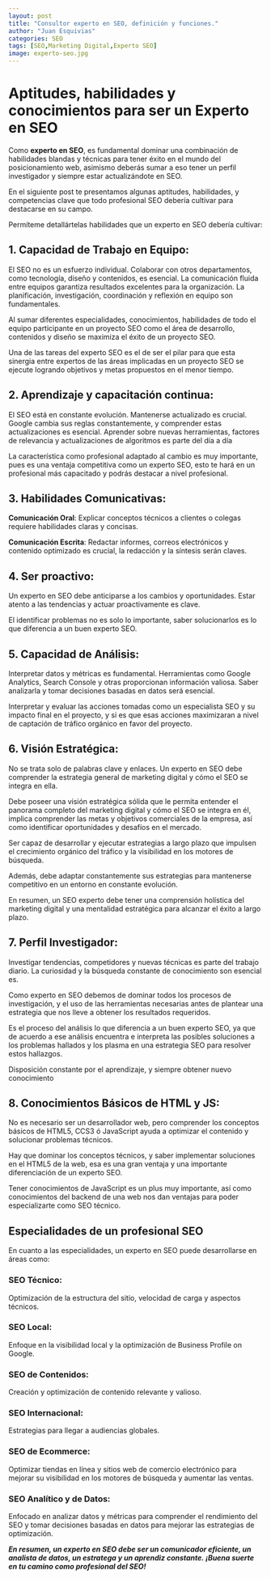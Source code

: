 ```yaml
---
layout: post
title: "Consultor experto en SEO, definición y funciones."
author: "Juan Esquivias"
categories: SEO
tags: [SEO,Marketing Digital,Experto SEO]
image: experto-seo.jpg
---
```

# Aptitudes, habilidades y conocimientos para ser un Experto en SEO

Como **experto en SEO**, es fundamental dominar una combinación de
habilidades blandas y técnicas para tener éxito en el mundo del
posicionamiento web, asimismo deberás sumar a eso tener un perfil
investigador y siempre estar actualizándote en SEO.

En el siguiente post te presentamos algunas aptitudes, habilidades, y
competencias clave que todo profesional SEO debería cultivar para
destacarse en su campo.

Permíteme detallártelas habilidades que un experto en SEO debería
cultivar:

## 1.  **Capacidad de Trabajo en Equipo**:
El SEO no es un esfuerzo individual. Colaborar con otros
departamentos, como tecnología, diseño y contenidos, es
esencial. La comunicación fluida entre equipos garantiza
resultados excelentes para la organización. La planificación,
investigación, coordinación y reflexión en equipo son
fundamentales.

Al sumar diferentes especialidades, conocimientos, habilidades
        de todo el equipo participante en un proyecto SEO como el área
        de desarrollo, contenidos y diseño se maximiza el éxito de un
        proyecto SEO.

Una de las tareas del experto SEO es el de ser el pilar para que
        esta sinergia entre expertos de las áreas implicadas en un
        proyecto SEO se ejecute logrando objetivos y metas propuestos en
        el menor tiempo.

## 2.  **Aprendizaje y capacitación continua**:

El SEO está en constante evolución. Mantenerse actualizado es
        crucial. Google cambia sus reglas constantemente, y comprender
        estas actualizaciones es esencial. Aprender sobre nuevas
        herramientas, factores de relevancia y actualizaciones de
        algoritmos es parte del día a día

La característica como profesional adaptado al cambio es muy
        importante, pues es una ventaja competitiva como un experto SEO,
        esto te hará en un profesional más capacitado y podrás destacar
        a nivel profesional.

## 3.  **Habilidades Comunicativas**:

**Comunicación Oral**: Explicar conceptos técnicos a clientes o
        colegas requiere habilidades claras y concisas.

**Comunicación Escrita**: Redactar informes, correos
        electrónicos y contenido optimizado es crucial, la redacción y
        la síntesis serán claves.

## 4.  **Ser proactivo**:

Un experto en SEO debe anticiparse a los cambios y
        oportunidades. Estar atento a las tendencias y actuar
        proactivamente es clave.

El identificar problemas no es solo lo importante, saber
        solucionarlos es lo que diferencia a un buen experto SEO.

## 5.  **Capacidad de Análisis**:

Interpretar datos y métricas es fundamental. Herramientas como
        Google Analytics, Search Console y otras proporcionan
        información valiosa. Saber analizarla y tomar decisiones basadas
        en datos será esencial.

Interpretar y evaluar las acciones tomadas como un especialista
        SEO y su impacto final en el proyecto, y si es que esas acciones
        maximizaran a nivel de captación de tráfico orgánico en favor
        del proyecto.

## 6.  **Visión Estratégica**:

No se trata solo de palabras clave y enlaces. Un experto en SEO
        debe comprender la estrategia general de marketing digital y
        cómo el SEO se integra en ella.

Debe poseer una visión estratégica sólida que le permita
        entender el panorama completo del marketing digital y cómo el
        SEO se integra en él, implica comprender las metas y objetivos
        comerciales de la empresa, así como identificar oportunidades y
        desafíos en el mercado.

Ser capaz de desarrollar y ejecutar estrategias a largo plazo
        que impulsen el crecimiento orgánico del tráfico y la
        visibilidad en los motores de búsqueda.

Además, debe adaptar constantemente sus estrategias para
        mantenerse competitivo en un entorno en constante evolución.

En resumen, un SEO experto debe tener una comprensión holística
        del marketing digital y una mentalidad estratégica para alcanzar
        el éxito a largo plazo.

## 7.  **Perfil Investigador**:

Investigar tendencias, competidores y nuevas técnicas es parte
        del trabajo diario. La curiosidad y la búsqueda constante de
        conocimiento son esencial es.

Como experto en SEO debemos de dominar todos los procesos de
        investigación, y el uso de las herramientas necesarias antes de
        plantear una estrategia que nos lleve a obtener los resultados
        requeridos.

Es el proceso del análisis lo que diferencia a un buen experto
        SEO, ya que de acuerdo a ese análisis encuentra e interpreta las
        posibles soluciones a los problemas hallados y los plasma en una
        estrategia SEO para resolver estos hallazgos.

Disposición constante por el aprendizaje, y siempre obtener
        nuevo conocimiento

## 8.  **Conocimientos Básicos de HTML y JS**:

No es necesario ser un desarrollador web, pero comprender los
        conceptos básicos de HTML5, CCS3 ó JavaScript ayuda a optimizar el contenido y
        solucionar problemas técnicos.

Hay que dominar los conceptos técnicos, y saber implementar
        soluciones en el HTML5 de la web, esa es una gran ventaja y una
        importante diferenciación de un experto SEO.

Tener conocimientos de JavaScript es un plus muy importante, así
        como conocimientos del backend de una web nos dan ventajas para
        poder especializarte como SEO técnico.

## Especialidades de un profesional SEO
En cuanto a las especialidades, un experto en SEO puede desarrollarse en
áreas como:

### **SEO Técnico**:
Optimización de la estructura del sitio, velocidad de carga y aspectos técnicos.

### **SEO Local**:
Enfoque en la visibilidad local y la optimización de Business Profile on Google.

### **SEO de Contenidos**:
Creación y optimización de contenido relevante y valioso.

### **SEO Internacional**:
Estrategias para llegar a audiencias globales.

### **SEO de Ecommerce:**
Optimizar tiendas en línea y sitios web de comercio electrónico para mejorar su visibilidad en los motores de búsqueda y aumentar las ventas.

### **SEO Analítico y de Datos:**
Enfocado en analizar datos y métricas para comprender el rendimiento del SEO y tomar decisiones basadas en datos para mejorar las estrategias de optimización.

_**En resumen, un experto en SEO debe ser un comunicador eficiente, un analista de datos, un estratega y un aprendiz constante. ¡Buena suerte en tu camino como profesional del SEO!**_
